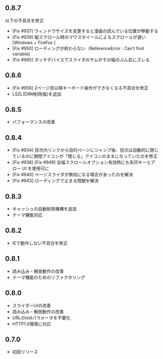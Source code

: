 0.8.7
-----

以下の不具合を修正

- [Fix #937] ウィンドウサイズを変更すると漫画の読んでいる位置が移動する
- [Fix #939] 縦スクロール時のマウスホイールによるスクロールが遅い[Windows + FireFox ]
- [Fix #950] ローディングが終わらない（ReferenceError : Can't find variable)
- [Fix #965] タッチデバイスでスライダのサムがその幅のぶん右にズレる

0.8.6
-----

- [Fix #956] 2ページ目以降キーボード操作ができなくなる不具合を修正
- LSZL(DRM削除版)を追加

0.8.5
-----

- パフォーマンスの改善

0.8.4
-----

- [Fix #934] 目次内リンクから目的ページにジャンプ後、目次は自動的に閉じているのに開閉アイコンが「閉じる」アイコンのままになっていたのを修正
- [Fix #938] [Fix #949] 全幅スクロールオプション有効時にも矢印キーとアロー UI を使用可に
- [Fix #940] ページスライダが無効になる場合があったのを解決
- [Fix #943] ローディングで止まる問題を解決

0.8.3
-----

- キャッシュの自動削除機構を追加
- テーマ機能対応

0.8.2
-----

- IEで動作しない不具合を修正

0.8.1
-----

- 読み込み・解放動作の改善
- テーマ機能のためのリファクタリング

0.8.0
-----

- スライダーUIの改善
- 読み込み・解放動作の改善
- URLのlsldパラメータを不要化
- HTTP1.0環境に対応

0.7.0
-----

- 初回リリース
